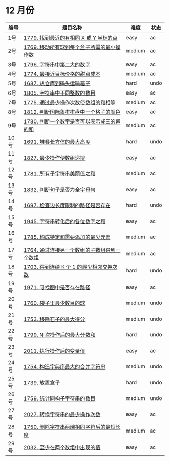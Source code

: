 # 12 月份

**编号**|**题目名称**|**难度**|**状态**
--------|------------|--------|--------
1号|[1779. 找到最近的有相同 X 或 Y 坐标的点](./第1题%201779.%20找到最近的有相同%20X%20或%20Y%20坐标的点)|easy|ac
2号|[1769. 移动所有球到每个盒子所需的最小操作数](./第2题%201769.%20移动所有球到每个盒子所需的最小操作数)|medium|ac
3号|[1796. 字符串中第二大的数字](./第3题%201796.%20字符串中第二大的数字)|easy|ac
4号|[1774. 最接近目标价格的甜点成本](./第4题%201774.%20最接近目标价格的甜点成本)|medium|ac
5号|[1687. 从仓库到码头运输箱子](./第5题%201687.%20从仓库到码头运输箱子)|hard|undo
6号|[1805. 字符串中不同整数的数目](./第6题%201805.%20字符串中不同整数的数目)|easy|ac
7号|[1775. 通过最少操作次数使数组的和相等](./第7题%201775.%20通过最少操作次数使数组的和相等)|medium|ac
8号|[1812. 判断国际象棋棋盘中一个格子的颜色](./第8题%201812.%20判断国际象棋棋盘中一个格子的颜色)|easy|ac
9号|[1780. 判断一个数字是否可以表示成三的幂的和](./第9题%201780.%20判断一个数字是否可以表示成三的幂的和)|medium|ac
10号|[1691. 堆叠长方体的最大高度](./第10题%201691.%20堆叠长方体的最大高度)|hard|undo
11号|[1827. 最少操作使数组递增](./第11题%201827.%20最少操作使数组递增)|easy|ac
12号|[1781. 所有子字符串美丽值之和](./第12题%201781.%20所有子字符串美丽值之和)|medium|ac
13号|[1832. 判断句子是否为全字母句](./第13题%201832.%20判断句子是否为全字母句)|easy|ac
14号|[1697. 检查边长度限制的路径是否存在](./第14题%201697.%20检查边长度限制的路径是否存在)|hard|undo
15号|[1945. 字符串转化后的各位数字之和](./第15题%201945.%20字符串转化后的各位数字之和)|easy|ac
16号|[1785. 构成特定和需要添加的最少元素](./第16题%201785.%20构成特定和需要添加的最少元素)|medium|ac
17号|[1764. 通过连接另一个数组的子数组得到一个数组](./第17题%201764.%20通过连接另一个数组的子数组得到一个数组)|medium|ac
18号|[1703. 得到连续 K 个 1 的最少相邻交换次数](./第18题%201703.%20得到连续%20K%20个%201%20的最少相邻交换次数)|hard|undo
19号|[1971. 寻找图中是否存在路径](./第19题%201971.%20寻找图中是否存在路径)|easy|ac
20号|[1760. 袋子里最少数目的球](./第20题%201760.%20袋子里最少数目的球)|medium|undo
21号|[1753. 移除石子的最大得分](./第21题%201753.%20移除石子的最大得分)|medium|undo
22号|[1799. N 次操作后的最大分数和](./第22题%201799.%20N%20次操作后的最大分数和)|hard|undo
23号|[2011. 执行操作后的变量值](./第23题%202011.%20执行操作后的变量值)|easy|ac
24号|[1754. 构造字典序最大的合并字符串](./第24题%201754.%20构造字典序最大的合并字符串)|medium|undo
25号|[1739. 放置盒子](./第25题%201739.%20放置盒子)|hard|undo
26号|[1759. 统计同构子字符串的数目](./第26题%201759.%20统计同构子字符串的数目)|medium|undo
27号|[2027. 转换字符串的最少操作次数](./第27题%202027.%20转换字符串的最少操作次数)|easy|ac
28号|[1750. 删除字符串两端相同字符后的最短长度](./第28题%201750.%20删除字符串两端相同字符后的最短长度)|medium|ac
29号|[2032. 至少在两个数组中出现的值](./第29题%202032.%20至少在两个数组中出现的值)|easy|ac
